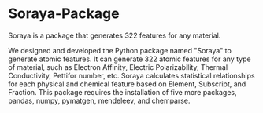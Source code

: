 # Soraya-Package
Soraya is a package that generates 322 features for any material.


We designed and developed the Python package named "Soraya" to generate atomic features. It can generate 322 atomic features for any type of material, such as Electron Affinity, Electric Polarizability, Thermal Conductivity, Pettifor number, etc. Soraya calculates statistical relationships for each physical and chemical feature based on Element, Subscript, and Fraction. This package requires the installation of five more packages, pandas, numpy, pymatgen, mendeleev, and chemparse. 
